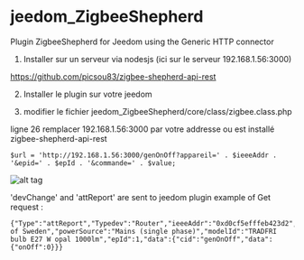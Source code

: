 # jeedom_ZigbeeShepherd
Plugin ZigbeeShepherd for Jeedom using the Generic HTTP connector 

1) Installer sur un serveur via nodesjs (ici sur le serveur 192.168.1.56:3000)

https://github.com/picsou83/zigbee-shepherd-api-rest

2) Installer le plugin sur votre jeedom

3) modifier le fichier jeedom_ZigbeeShepherd/core/class/zigbee.class.php

ligne 26 remplacer 192.168.1.56:3000 par votre addresse ou est installé zigbee-shepherd-api-rest
```  
$url = 'http://192.168.1.56:3000/genOnOff?appareil=' . $ieeeAddr . '&epid=' . $epId . '&commande=' . $value;
```  
![alt tag](https://user-images.githubusercontent.com/34648108/52850739-7c897180-3114-11e9-87f7-52ab5d3cfa96.png)

'devChange' and 'attReport' are sent to jeedom plugin
example of Get request :
```
{"Type":"attReport","Typedev":"Router","ieeeAddr":"0xd0cf5efffeb423d2","nwkAddr":44829,"manufId":4476,"manufName":"IKEA of Sweden","powerSource":"Mains (single phase)","modelId":"TRADFRI bulb E27 W opal 1000lm","epId":1,"data":{"cid":"genOnOff","data":{"onOff":0}}}
```
